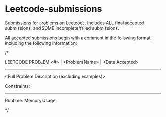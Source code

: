 # Leetcode-submissions
Submissions for problems on Leetcode. Includes ALL final accepted submissions, and SOME incomplete/failed submissions.

All accepted submissions begin with a comment in the following format, including the following information:


/*

LEETCODE PROBLEM <#> | \<Problem Name> | \<Date Accepted>

**************************************************************************************************

<Full Problem Description (excluding examples)>
  
  
Constraints:
<List of All Constraints>

**************************************************************************************************

Runtime: <Provided Runtime Information>
Memory Usage: <Provided Memory Usage Information>

*/

  

